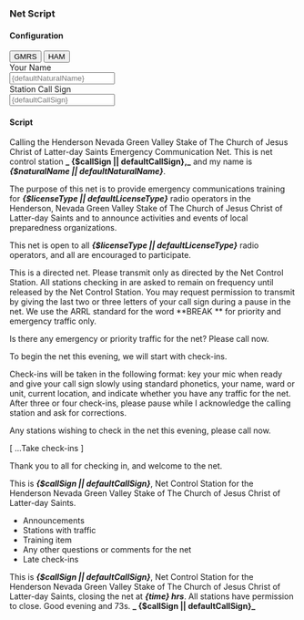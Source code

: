 <script>
import {onMount, getContext} from "svelte"; 

const appSettings = getContext("appSettings");

const {naturalName, callSign, licenseType} = $appSettings;

const defaultCallSign = "STATION CALL SIGN";
const defaultNaturalName = "YOUR NAME";
const defaultLicenseType = "GMRS";

const date = new Date();
const timeOptions = {
            hour: '2-digit',
            minute:'2-digit',
            hour12: false,
        };
let time = date.toLocaleString('en-US', timeOptions).replace(/:/g,'');

	onMount(() => {
		const interval = setInterval(() => {
            const date = new Date();
			time = date.toLocaleString('en-US', timeOptions).replace(/:/g,'')
		}, 1000);

		return () => {
			clearInterval(interval);
		};
	});
const setLicenseTypeGMRS = () => {
licenseType.set("GMRS")
}
const setLicenseTypeHAM = () => {
licenseType.set("HAM")
}
</script>

### Net Script

<div class="print:hidden">  

#### Configuration

<span class="relative z-0 inline-flex shadow-sm rounded-md">
  <button type="button" on:click={setLicenseTypeGMRS} class="relative inline-flex items-center px-4 py-2 rounded-l-md border border-gray-300 bg-white text-sm font-medium text-gray-700 hover:bg-indigo-500 hover:text-white focus:z-10 focus:outline-none focus:ring-1 focus:ring-indigo-500 focus:border-indigo-500 {$licenseType === "GMRS" || $licenseType === "" ? "bg-indigo-500 text-white" : ""}">GMRS</button>
  <button type="button" on:click={setLicenseTypeHAM} class="-ml-px relative inline-flex items-center px-4 py-2 rounded-r-md border border-gray-300 bg-white text-sm font-medium text-gray-700 hover:bg-indigo-500 hover:text-white focus:z-10 focus:outline-none focus:ring-1 focus:ring-indigo-500 focus:border-indigo-500 {$licenseType === "HAM" ? "bg-indigo-500 text-white" : ""}">HAM</button>
</span>

<div>
  <label for="naturalName" class="block text-sm font-medium text-gray-700">Your Name</label>
  <div class="mt-1">
    <input bind:value={$naturalName} type="text" name="naturalName" id="naturalName" class="shadow-sm focus:ring-indigo-500 focus:border-indigo-500 block w-full sm:text-sm border-gray-300 rounded-md" placeholder="{defaultNaturalName}">
  </div>
</div>

<div>
  <label for="callSign" class="block text-sm font-medium text-gray-700">Station Call Sign</label>
  <div class="mt-1">
    <input bind:value={$callSign} type="text" name="callSign" id="callSign" class="shadow-sm focus:ring-indigo-500 focus:border-indigo-500 block w-full sm:text-sm border-gray-300 rounded-md" placeholder="{defaultCallSign}">
  </div>
</div>
</div>

<div class="print:prose-p:text-sm print:prose-li:text-sm">
<div class="print:hidden">

#### Script

</div>

Calling the Henderson Nevada Green Valley Stake of The Church of Jesus Christ of Latter-day Saints Emergency
Communication Net. This is net control station **_
{$callSign || defaultCallSign},_** and my name is **_{$naturalName || defaultNaturalName}_**.

The purpose of this net is to provide emergency communications training for **_{$licenseType || defaultLicenseType}_**
radio operators in the
Henderson, Nevada Green Valley Stake of The Church of Jesus Christ of Latter-day Saints and to announce activities and
events of local preparedness organizations.

This net is open to all **_{$licenseType || defaultLicenseType}_** radio operators, and all are encouraged to
participate.

This is a directed net. Please transmit only as directed by the Net Control Station. All stations checking in are asked
to remain on frequency until released by the Net Control Station. You may request permission to transmit by giving the
last two or three letters of your call sign during a pause in the net. We use the ARRL standard for the word **BREAK **
for priority and emergency traffic only.

Is there any emergency or priority traffic for the net? Please call now.

To begin the net this evening, we will start with check-ins.

Check-ins will be taken in the following format: key your mic when ready and give your call sign slowly using standard
phonetics, your name, ward or unit, current location, and indicate whether you have any traffic for the net. After three
or four check-ins, please pause while I acknowledge the calling station and ask for corrections.

Any stations wishing to check in the net this evening, please call now.

[ ...Take check-ins ]

Thank you to all for checking in, and welcome to the net.

This is **_{$callSign || defaultCallSign}_**, Net Control Station for the Henderson Nevada Green Valley Stake of The
Church of Jesus Christ
of Latter-day Saints.

- Announcements
- Stations with traffic
- Training item
- Any other questions or comments for the net
- Late check-ins

This is **_{$callSign || defaultCallSign}_**, Net Control Station for the Henderson Nevada Green Valley Stake of The
Church of Jesus Christ
of Latter-day Saints, closing the net at **_{time} hrs_**. All stations have
permission to close. Good evening and 73s. **_
{$callSign || defaultCallSign}_**

</div>